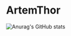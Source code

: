 # ArtemThor
![Anurag's GitHub stats](https://github-readme-stats.vercel.app/api?username=anuraghazra&show_icons=true&theme=radical)

